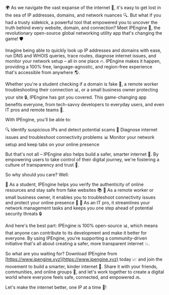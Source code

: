 🌍 As we navigate the vast expanse of the internet 📡, it's easy to get lost in the sea of IP addresses, domains, and network nuances 🔍. But what if you had a trusty sidekick, a powerful tool that empowered you to uncover the truth behind every website, domain, and connection? Meet IPEngine 🚀, the revolutionary open-source global networking utility app that's changing the game! 🛡️

Imagine being able to quickly look up IP addresses and domains with ease, run DNS and WHOIS queries, trace routes, diagnose internet issues, and monitor your network setup – all in one place 🔥. IPEngine makes it happen, providing a 100% free, language-agnostic, and region-free experience that's accessible from anywhere 🌎.

Whether you're a student checking if a domain is fake 👀, a remote worker troubleshooting their connection 📊, or a small business owner protecting your site 🔒, IPEngine has got you covered. This game-changing app benefits everyone, from tech-savvy developers to everyday users, and even IT pros and remote teams 👥.

With IPEngine, you'll be able to:

🔍 Identify suspicious IPs and detect potential scams
💪 Diagnose internet issues and troubleshoot connectivity problems
📊 Monitor your network setup and keep tabs on your online presence

But that's not all – IPEngine also helps build a safer, smarter internet 🌈. By empowering users to take control of their digital journey, we're fostering a culture of transparency and trust 🤝.

So why should you care? Well:

🔹 As a student, IPEngine helps you verify the authenticity of online resources and stay safe from fake websites 📚
🔹 As a remote worker or small business owner, it enables you to troubleshoot connectivity issues and protect your online presence 💼
🔹 As an IT pro, it streamlines your network management tasks and keeps you one step ahead of potential security threats 🔒

And here's the best part: IPEngine is 100% open-source 📊, which means that anyone can contribute to its development and make it better for everyone. By using IPEngine, you're supporting a community-driven initiative that's all about creating a safer, more transparent internet 💥.

So what are you waiting for? Download IPEngine from [https://www.ipengine.xyz](https://www.ipengine.xyz) today 📈 and join the movement to build a smarter, kinder internet 🌟. Share it with your friends, communities, and online groups 👫, and let's work together to create a digital world where everyone feels safe, connected, and empowered 🔜.

Let's make the internet better, one IP at a time 💪!
